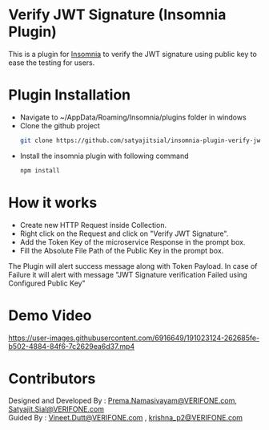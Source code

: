 # Verify JWT Signature (Insomnia Plugin)

This is a plugin for [Insomnia](https://insomnia.rest) to verify the JWT signature using public key to ease the testing for users.

# Plugin Installation
-  Navigate to ~/AppData/Roaming/Insomnia/plugins folder in windows
- Clone the github project
    ```sh
    git clone https://github.com/satyajitsial/insomnia-plugin-verify-jwt-signature.git
- Install the insomnia plugin with following command
    ```sh
    npm install

# How it works
- Create new HTTP Request inside Collection.
- Right click on the Request and click on "Verify JWT Signature".
- Add the Token Key of the microservice Response in the prompt box.
- Fill the Absolute File Path of the Public Key in the prompt box.

The Plugin will alert success message along with Token Payload.
In case of Failure it will alert with message "JWT Signature verification Failed using Configured Public Key"

# Demo Video

https://user-images.githubusercontent.com/6916649/191023124-262685fe-b502-4884-84f6-7c2629ea6d37.mp4

# Contributors
Designed and Developed By : Prema.Namasivayam@VERIFONE.com, Satyajit.Sial@VERIFONE.com <br>
Guided By : Vineet.Dutt@VERIFONE.com , krishna_p2@VERIFONE.com
